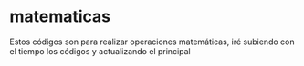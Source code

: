 # matematicas
Estos códigos son para realizar operaciones matemáticas, iré subiendo con el tiempo los códigos y actualizando el principal
